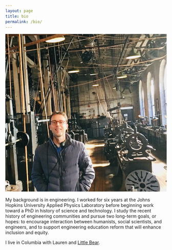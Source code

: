 ```yaml
---
layout: page
title: bio
permalink: /bio/
---
```


![](/assets/ryan.jpg)

My background is in engineering. I worked for six years at the Johns Hopkins University Applied Physics Laboratory before beginning work toward a PhD in history of science and technology. I study the recent history of engineering communities and pursue two long-term goals, or hopes: to encourage interaction between humanists, social scientists, and engineers, and to support engineering education reform that will enhance inclusion and equity.

I live in Columbia with Lauren and [Little Bear](/assets/little-bear.jpg).
